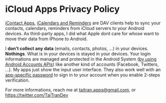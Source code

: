 # iCloud Apps Privacy Policy




[iContact Apps](https://play.google.com/store/apps/details?id=com.tai.tran.contacts), [iCalendars and Reminders](https://play.google.com/store/apps/details?id=com.tai.tran.calendar.free) are DAV clients help to sync your contacts, calendars, reminders from iCloud servers to your Android devices. As third-party apps, I did what Apple dont care for whose want to move their data from iPhone to Android.


I **don’t collect any data** (emails, contacts, photos, ...) in your devices. **Nothings**. What is in your devices is stayed in your devices. Your login informations are managed and protected in the Android System ([by using Android Accounts APIs](https://developer.android.com/reference/android/accounts/AccountManager.html)) like another kind of accounts (Facebook, Twitters, ...). My apps just show the input user interface. They also work well with an [app-specific password](https://support.apple.com/en-us/HT204397) to sign in to your account when you enable 2-steps verification. 




For more informations, reach me at taitran.apps@gmail.com, or https://twitter.com/TaiTranDev


